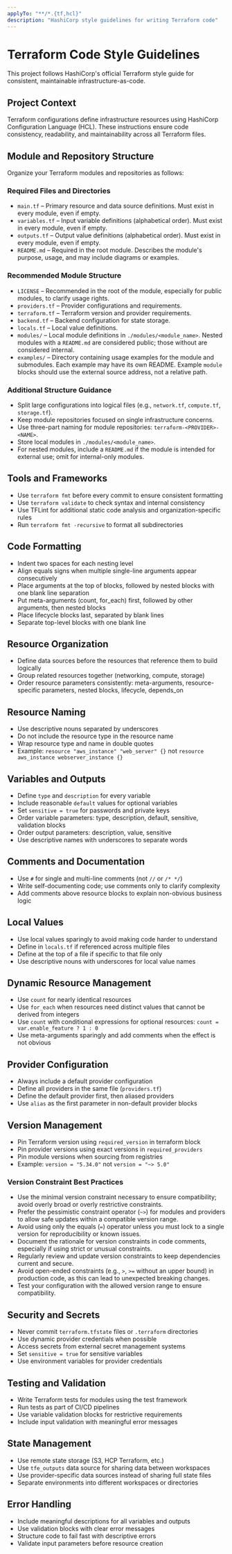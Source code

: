 ```yaml
---
applyTo: "**/*.{tf,hcl}"
description: "HashiCorp style guidelines for writing Terraform code"
---
```


# Terraform Code Style Guidelines

This project follows HashiCorp's official Terraform style guide for consistent, maintainable infrastructure-as-code.

## Project Context
Terraform configurations define infrastructure resources using HashiCorp Configuration Language (HCL). 
These instructions ensure code consistency, readability, and maintainability across all Terraform files.

## Module and Repository Structure

Organize your Terraform modules and repositories as follows:

### Required Files and Directories
- `main.tf` – Primary resource and data source definitions. Must exist in every module, even if empty.
- `variables.tf` – Input variable definitions (alphabetical order). Must exist in every module, even if empty.
- `outputs.tf` – Output value definitions (alphabetical order). Must exist in every module, even if empty.
- `README.md` – Required in the root module. Describes the module's purpose, usage, and may include diagrams or examples.

### Recommended Module Structure
- `LICENSE` – Recommended in the root of the module, especially for public modules, to clarify usage rights.
- `providers.tf` – Provider configurations and requirements.
- `terraform.tf` – Terraform version and provider requirements.
- `backend.tf` – Backend configuration for state storage.
- `locals.tf` – Local value definitions.
- `modules/` – Local module definitions in `./modules/<module_name>`. Nested modules with a `README.md` are considered public; those without are considered internal.
- `examples/` – Directory containing usage examples for the module and submodules. Each example may have its own README. Example `module` blocks should use the external source address, not a relative path.

### Additional Structure Guidance
- Split large configurations into logical files (e.g., `network.tf`, `compute.tf`, `storage.tf`).
- Keep module repositories focused on single infrastructure concerns.
- Use three-part naming for module repositories: `terraform-<PROVIDER>-<NAME>`.
- Store local modules in `./modules/<module_name>`.
- For nested modules, include a `README.md` if the module is intended for external use; omit for internal-only modules.

## Tools and Frameworks
- Use `terraform fmt` before every commit to ensure consistent formatting
- Use `terraform validate` to check syntax and internal consistency
- Use TFLint for additional static code analysis and organization-specific rules
- Run `terraform fmt -recursive` to format all subdirectories

## Code Formatting
- Indent two spaces for each nesting level
- Align equals signs when multiple single-line arguments appear consecutively
- Place arguments at the top of blocks, followed by nested blocks with one blank line separation
- Put meta-arguments (count, for_each) first, followed by other arguments, then nested blocks
- Place lifecycle blocks last, separated by blank lines
- Separate top-level blocks with one blank line

## Resource Organization
- Define data sources before the resources that reference them to build logically
- Group related resources together (networking, compute, storage)
- Order resource parameters consistently: meta-arguments, resource-specific parameters, nested blocks, lifecycle, depends_on

## Resource Naming
- Use descriptive nouns separated by underscores
- Do not include the resource type in the resource name
- Wrap resource type and name in double quotes
- Example: `resource "aws_instance" "web_server" {}` not `resource aws_instance webserver_instance {}`

## Variables and Outputs
- Define `type` and `description` for every variable
- Include reasonable `default` values for optional variables
- Set `sensitive = true` for passwords and private keys
- Order variable parameters: type, description, default, sensitive, validation blocks
- Order output parameters: description, value, sensitive
- Use descriptive names with underscores to separate words

## Comments and Documentation
- Use `#` for single and multi-line comments (not `//` or `/* */`)
- Write self-documenting code; use comments only to clarify complexity
- Add comments above resource blocks to explain non-obvious business logic

## Local Values
- Use local values sparingly to avoid making code harder to understand
- Define in `locals.tf` if referenced across multiple files
- Define at the top of a file if specific to that file only
- Use descriptive nouns with underscores for local value names

## Dynamic Resource Management
- Use `count` for nearly identical resources
- Use `for_each` when resources need distinct values that cannot be derived from integers
- Use `count` with conditional expressions for optional resources: `count = var.enable_feature ? 1 : 0`
- Use meta-arguments sparingly and add comments when the effect is not obvious

## Provider Configuration
- Always include a default provider configuration
- Define all providers in the same file (`providers.tf`)
- Define the default provider first, then aliased providers
- Use `alias` as the first parameter in non-default provider blocks

## Version Management
- Pin Terraform version using `required_version` in terraform block
- Pin provider versions using exact versions in `required_providers`
- Pin module versions when sourcing from registries
- Example: `version = "5.34.0"` not `version = "~> 5.0"`

### Version Constraint Best Practices
- Use the minimal version constraint necessary to ensure compatibility; avoid overly broad or overly restrictive constraints.
- Prefer the pessimistic constraint operator (`~>`) for modules and providers to allow safe updates within a compatible version range.
- Avoid using only the equals (`=`) operator unless you must lock to a single version for reproducibility or known issues.
- Document the rationale for version constraints in code comments, especially if using strict or unusual constraints.
- Regularly review and update version constraints to keep dependencies current and secure.
- Avoid open-ended constraints (e.g., `>`, `>=` without an upper bound) in production code, as this can lead to unexpected breaking changes.
- Test your configuration with the allowed version range to ensure compatibility.

## Security and Secrets
- Never commit `terraform.tfstate` files or `.terraform` directories
- Use dynamic provider credentials when possible
- Access secrets from external secret management systems
- Set `sensitive = true` for sensitive variables
- Use environment variables for provider credentials

## Testing and Validation
- Write Terraform tests for modules using the test framework
- Run tests as part of CI/CD pipelines
- Use variable validation blocks for restrictive requirements
- Include input validation with meaningful error messages

## State Management
- Use remote state storage (S3, HCP Terraform, etc.)
- Use `tfe_outputs` data source for sharing data between workspaces
- Use provider-specific data sources instead of sharing full state files
- Separate environments into different workspaces or directories

## Error Handling
- Include meaningful descriptions for all variables and outputs
- Use validation blocks with clear error messages
- Structure code to fail fast with descriptive errors
- Validate input parameters before resource creation
